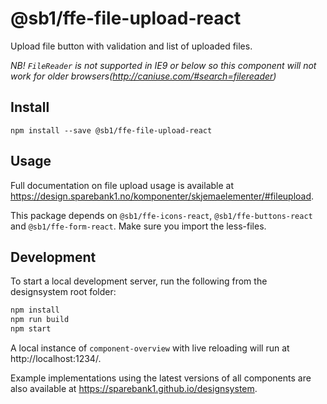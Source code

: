 # @sb1/ffe-file-upload-react

Upload file button with validation and list of uploaded files.

_NB! `FileReader` is not supported in IE9 or below so this component will not work for older browsers(http://caniuse.com/#search=filereader)_

## Install

```
npm install --save @sb1/ffe-file-upload-react
```

## Usage

Full documentation on file upload usage is available at https://design.sparebank1.no/komponenter/skjemaelementer/#fileupload.

This package depends on `@sb1/ffe-icons-react`, `@sb1/ffe-buttons-react` and `@sb1/ffe-form-react`.
Make sure you import the less-files.

## Development

To start a local development server, run the following from the designsystem root folder:

```bash
npm install
npm run build
npm start
```

A local instance of `component-overview` with live reloading will run at http://localhost:1234/.

Example implementations using the latest versions of all components are also available at https://sparebank1.github.io/designsystem.

